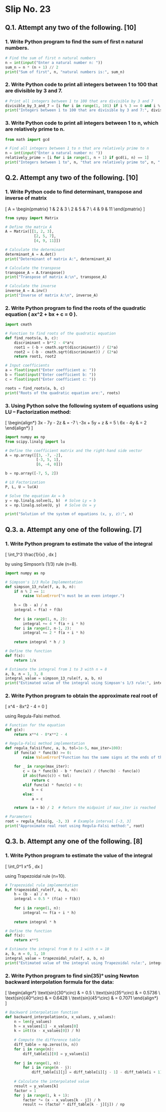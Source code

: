 
# Slip No. 23

## Q.1. Attempt any two of the following. [10]

### 1. Write Python program to find the sum of first n natural numbers.

```python
# Find the sum of first n natural numbers
n = int(input("Enter a natural number n: "))
sum_n = n * (n + 1) // 2
print("Sum of first", n, "natural numbers is:", sum_n)
```

### 2. Write Python code to print all integers between 1 to 100 that are divisible by 3 and 7.

```python
# Print all integers between 1 to 100 that are divisible by 3 and 7
divisible_by_3_and_7 = [i for i in range(1, 101) if i % 3 == 0 and i % 7 == 0]
print("Integers between 1 to 100 that are divisible by 3 and 7:", divisible_by_3_and_7)
```

### 3. Write Python code to print all integers between 1 to n, which are relatively prime to n.

```python
from math import gcd

# Find all integers between 1 to n that are relatively prime to n
n = int(input("Enter a natural number n: "))
relatively_prime = [i for i in range(1, n + 1) if gcd(i, n) == 1]
print("Integers between 1 to", n, "that are relatively prime to", n, ":", relatively_prime)
```

## Q.2. Attempt any two of the following. [10]

### 1. Write Python code to find determinant, transpose and inverse of matrix 

\[
A = \begin{pmatrix} 1 & 2 & 3 \\ 2 & 5 & 7 \\ 4 & 9 & 11 \end{pmatrix}
\]

```python
from sympy import Matrix

# Define the matrix A
A = Matrix([[1, 2, 3],
             [2, 5, 7],
             [4, 9, 11]])

# Calculate the determinant
determinant_A = A.det()
print("Determinant of matrix A:", determinant_A)

# Calculate the transpose
transpose_A = A.transpose()
print("Transpose of matrix A:\n", transpose_A)

# Calculate the inverse
inverse_A = A.inv()
print("Inverse of matrix A:\n", inverse_A)
```

### 2. Write Python program to find the roots of the quadratic equation \( ax^2 + bx + c = 0 \).

```python
import cmath

# Function to find roots of the quadratic equation
def find_roots(a, b, c):
    discriminant = b**2 - 4*a*c
    root1 = (-b + cmath.sqrt(discriminant)) / (2*a)
    root2 = (-b - cmath.sqrt(discriminant)) / (2*a)
    return root1, root2

# Input coefficients
a = float(input("Enter coefficient a: "))
b = float(input("Enter coefficient b: "))
c = float(input("Enter coefficient c: "))

roots = find_roots(a, b, c)
print("Roots of the quadratic equation are:", roots)
```

### 3. Using Python solve the following system of equations using LU – Factorization method:

\[
\begin{align*}
3x - 7y - 2z & = -7 \\
-3x + 5y + z & = 5 \\
6x - 4y & = 2
\end{align*}
\]

```python
import numpy as np
from scipy.linalg import lu

# Define the coefficient matrix and the right-hand side vector
A = np.array([[3, -7, -2],
              [-3, 5, 1],
              [6, -4, 0]])

b = np.array([-7, 5, 2])

# LU Factorization
P, L, U = lu(A)

# Solve the equation Ax = b
y = np.linalg.solve(L, b)  # Solve Ly = b
x = np.linalg.solve(U, y)  # Solve Ux = y

print("Solution of the system of equations (x, y, z):", x)
```

## Q.3. a. Attempt any one of the following. [7]

### 1. Write Python program to estimate the value of the integral 

\[
\int_1^3 \frac{1}{x} \, dx
\]

by using Simpson’s (1/3) rule (n=8).

```python
import numpy as np

# Simpson's 1/3 Rule Implementation
def simpson_13_rule(f, a, b, n):
    if n % 2 == 1:
        raise ValueError("n must be an even integer.")
    
    h = (b - a) / n
    integral = f(a) + f(b)
    
    for i in range(1, n, 2):
        integral += 4 * f(a + i * h)
    for i in range(2, n-1, 2):
        integral += 2 * f(a + i * h)
        
    return integral * h / 3

# Define the function
def f(x):
    return 1/x

# Estimate the integral from 1 to 3 with n = 8
a, b, n = 1, 3, 8
integral_value = simpson_13_rule(f, a, b, n)
print("Estimated value of the integral using Simpson's 1/3 rule:", integral_value)
```

### 2. Write Python program to obtain the approximate real root of 

\[
x^4 - 8x^2 - 4 = 0
\]

using Regula-Falsi method.

```python
# Function for the equation
def g(x):
    return x**4 - 8*x**2 - 4

# Regula-Falsi method implementation
def regula_falsi(func, a, b, tol=1e-5, max_iter=100):
    if func(a) * func(b) >= 0:
        raise ValueError("Function has the same signs at the ends of the interval.")
        
    for _ in range(max_iter):
        c = (a * func(b) - b * func(a)) / (func(b) - func(a))
        if abs(func(c)) < tol:
            return c
        elif func(a) * func(c) < 0:
            b = c
        else:
            a = c

    return (a + b) / 2  # Return the midpoint if max_iter is reached

# Parameters
root = regula_falsi(g, -3, 3)  # Example interval [-3, 3]
print("Approximate real root using Regula-Falsi method:", root)
```

## Q.3. b. Attempt any one of the following. [8]

### 1. Write Python program to estimate the value of the integral 

\[
\int_0^1 x^5 \, dx
\]

using Trapezoidal rule (n=10).

```python
# Trapezoidal rule implementation
def trapezoidal_rule(f, a, b, n):
    h = (b - a) / n
    integral = 0.5 * (f(a) + f(b))
    
    for i in range(1, n):
        integral += f(a + i * h)
        
    return integral * h

# Define the function
def f(x):
    return x**5

# Estimate the integral from 0 to 1 with n = 10
a, b, n = 0, 1, 10
integral_value = trapezoidal_rule(f, a, b, n)
print("Estimated value of the integral using Trapezoidal rule:", integral_value)
```

### 2. Write Python program to find sin(35)° using Newton backward interpolation formula for the data:

\[
\begin{align*}
\text{sin}(30^\circ) & = 0.5 \\
\text{sin}(35^\circ) & = 0.5736 \\
\text{sin}(40^\circ) & = 0.6428 \\
\text{sin}(45^\circ) & = 0.7071
\end{align*}
\]

```python
# Backward interpolation function
def backward_interpolation(x, x_values, y_values):
    n = len(y_values)
    h = x_values[1] - x_values[0]
    k = int((x - x_values[0]) / h)
    
    # Compute the difference table
    diff_table = np.zeros((n, n))
    for i in range(n):
        diff_table[i][0] = y_values[i]
    
    for j in range(1, n):
        for i in range(n - j):
            diff_table[i][j] = diff_table[i][j - 1] - diff_table[i + 1][j - 1]
    
    # Calculate the interpolated value
    result = y_values[k]
    factor = 1
    for j in range(1, k + 1):
        factor *= (x - x_values[k - j]) / h
        result += (factor * diff_table[k - j][j]) / np
